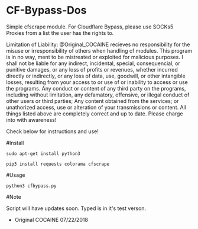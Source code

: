 # CF-Bypass-Dos
Simple cfscrape module.
For Cloudflare Bypass, please use SOCKs5 Proxies from a list the user has the rights to.

Limitation of Liability: @Original_COCAINE recieves no responsibility for the misuse or irresponsibility of others when handling cf modules. This program is in no way, ment to be mistreated or exploited for malicious purposes. I shall not be liable for any indirect, incidental, special, consequencial, or punitive damages, or any loss of profits or revenues, whether incurred directly or indirectly, or any loss of data, use, goodwill, or other intangible losses, resulting from your access to or use of or inability to access or use the programs. Any conduct or content of any third party on the programs, including without limitation, any defamatory, offensive, or illegal conduct of other users or third parties; Any content obtained from the services; or unathorized access, use or alteration of your transmissions or content. All things listed above are completely correct and up to date. Please charge into with awareness!

Check below for instructions and use!

#Install

    sudo apt-get install python3
    
    pip3 install requests colorama cfscrape
    
#Usage

    python3 cfbypass.py
    
    
#Note

Script will have updates soon. Typed is in it's test verson.
- Original COCAINE 07/22/2018
